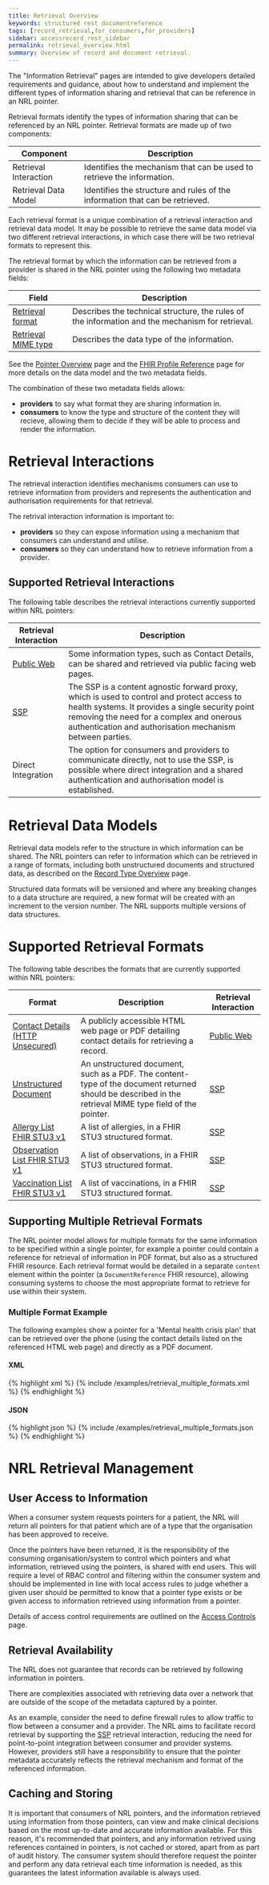 ```yaml
---
title: Retrieval Overview
keywords: structured rest documentreference
tags: [record_retrieval,for_consumers,for_providers]
sidebar: accessrecord_rest_sidebar
permalink: retrieval_overview.html
summary: Overview of record and document retrieval.
---
```


The "Information Retrieval" pages are intended to give developers detailed requirements and guidance, about how to understand and implement the different types of information sharing and retrieval that can be reference in an NRL pointer.

Retrieval formats identify the types of information sharing that can be referenced by an NRL pointer. Retrieval formats are made up of two components:

|Component|Description|
|---------|-----------|
| Retrieval Interaction | Identifies the mechanism that can be used to retrieve the information. |
| Retrieval Data Model | Identifies the structure and rules of the information that can be retrieved. |

Each retrieval format is a unique combination of a retrieval interaction and retrieval data model. It may be possible to retrieve the same data model via two different retrieval interactions, in which case there will be two retrieval formats to represent this.

The retrieval format by which the information can be retrieved from a provider is shared in the NRL pointer using the following two metadata fields:

|Field|Description|
|-----|-----------|
| [Retrieval format](explore_reference.html#retrieval-format) | Describes the technical structure, the rules of the information and the mechanism for retrieval. |
| [Retrieval MIME type](explore_reference.html#retrieval-mime-type) | Describes the data type of the information. |

See the [Pointer Overview](pointer_overview.html) page and the [FHIR Profile Reference](explore_reference.html) page for more details on the data model and the two metadata fields.

The combination of these two metadata fields allows:
- **providers** to say what format they are sharing information in.
- **consumers** to know the type and structure of the content they will recieve, allowing them to decide if they will be able to process and render the information.

# Retrieval Interactions

The retrieval interaction identifies mechanisms consumers can use to retrieve information from providers and represents the authentication and authorisation requirements for that retrieval.

The retrival interaction information is important to:

- **providers** so they can expose information using a mechanism that consumers can understand and utilise.
- **consumers** so they can understand how to retrieve information from a provider.

## Supported Retrieval Interactions

The following table describes the retrieval interactions currently supported within NRL pointers:

| Retrieval Interaction|Description|
|----------------------|-----------|
| [Public Web](retrieval_http_unsecure.html) | Some information types, such as Contact Details, can be shared and retrieved via public facing web pages. |
| [SSP](retrieval_ssp.html) | The SSP is a content agnostic forward proxy, which is used to control and protect access to health systems. It provides a single security point removing the need for a complex and onerous authentication and authorisation mechanism between parties. |
| Direct Integration | The option for consumers and providers to communicate directly, not to use the SSP, is possible where direct integration and a shared authentication and authorisation model is established. |

# Retrieval Data Models

Retrieval data models refer to the structure in which information can be shared. The NRL pointers can refer to information which can be retrieved in a range of formats, including both unstructured documents and structured data, as described on the [Record Type Overview](record_type_overview.html) page.

Structured data formats will be versioned and where any breaking changes to a data structure are required, a new format will be created with an increment to the version number. The NRL supports multiple versions of data structures.

# Supported Retrieval Formats

The following table describes the formats that are currently supported within NRL pointers:

|Format|Description|Retrieval Interaction|
|------|-----------|---------------------|
| [Contact Details (HTTP Unsecured)](retrieval_contact_details.html) | A publicly accessible HTML web page or PDF detailing contact details for retrieving a record. | [Public Web](retrieval_http_unsecure.html) |
| [Unstructured Document](retreival_unstructured_document.html) | An unstructured document, such as a PDF. The content-type of the document returned should be described in the retrieval MIME type field of the pointer. | [SSP](retrieval_ssp.html) |
| [Allergy List FHIR STU3 v1](retrieval_allergies_fhir_stu3.html) | A list of allergies, in a FHIR STU3 structured format. | [SSP](retrieval_ssp.html) |
| [Observation List FHIR STU3 v1](retrieval_observations_fhir_stu3.html) | A list of observations, in a FHIR STU3 structured format. | [SSP](retrieval_ssp.html) |
| [Vaccination List FHIR STU3 v1](retrieval_vaccinations_fhir_stu3.html) | A list of vaccinations, in a FHIR STU3 structured format. | [SSP](retrieval_ssp.html) |

## Supporting Multiple Retrieval Formats

The NRL pointer model allows for multiple formats for the same information to be specified within a single pointer, for example a pointer could contain a reference for retrieval of information in PDF format, but also as a structured FHIR resource. Each retrieval format would be detailed in a separate `content` element within the pointer (a `DocumentReference` FHIR resource), allowing consuming systems to choose the most appropriate format to retrieve for use within their system.

### Multiple Format Example

The following examples show a pointer for a 'Mental health crisis plan' that can be retrieved over the phone (using the contact details listed on the referenced HTML web page) and directly as a PDF document.

#### XML

<div class="github-sample-wrapper scroll-height-350">
{% highlight xml %}
{% include /examples/retrieval_multiple_formats.xml %}
{% endhighlight %}
</div>

#### JSON

<div class="github-sample-wrapper scroll-height-350">
{% highlight json %}
{% include /examples/retrieval_multiple_formats.json %}
{% endhighlight %}
</div>

# NRL Retrieval Management

## User Access to Information

When a consumer system requests pointers for a patient, the NRL will return all pointers for that patient which are of a type that the organisation has been approved to receive.

Once the pointers have been returned, it is the responsibility of the consuming organisation/system to control which pointers and what information, retrieved using the pointers, is shared with end users. This will require a level of RBAC control and filtering within the consumer system and should be implemented in line with local access rules to judge whether a given user should be permitted to know that a pointer type exists or be given access to information retrieved using information from a pointer.

Details of access control requirements are outlined on the [Access Controls](access_controls.html) page.

## Retrieval Availability

The NRL does not guarantee that records can be retrieved by following information in pointers.

There are complexities associated with retrieving data over a network that are outside of the scope of the metadata captured by a pointer.

As an example, consider the need to define firewall rules to allow traffic to flow between a consumer and a provider. The NRL aims to facilitate record retrieval by supporting the [SSP](retrieval_ssp.html) retrieval interaction, reducing the need for point-to-point integration between consumer and provider systems. However, providers still have a responsibility to ensure that the pointer metadata accurately reflects the retrieval mechanism and format of the referenced information.

## Caching and Storing

It is important that consumers of NRL pointers, and the information retrieved using information from those pointers, can view and make clinical decisions based on the most up-to-date and accurate information available. For this reason, it's recommended that pointers, and any information retrived using references contained in pointers, is not cached or stored, apart from as part of audit history. The consumer system should therefore request the pointer and perform any data retrieval each time information is needed, as this guarantees the latest information available is always used.

